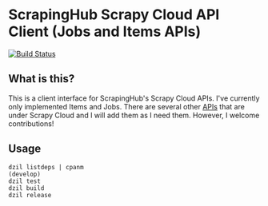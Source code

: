 # ScrapingHub Scrapy Cloud API Client (Jobs and Items APIs)

[![Build Status](https://travis-ci.org/mgoodnight/scrapinghub-scrapy-cloud-client.svg?branch=master)](https://travis-ci.org/mgoodnight/scrapinghub-scrapy-cloud-client)

## What is this?
This is a client interface for ScrapingHub's Scrapy Cloud APIs.  I've currently only implemented Items and Jobs.  There are several other [APIs](https://doc.scrapinghub.com/scrapy-cloud.html#scrapycloud) that are under Scrapy Cloud and I will add them as I need them.  However, I welcome contributions!  

## Usage

```
dzil listdeps | cpanm
(develop)
dzil test
dzil build
dzil release
```

